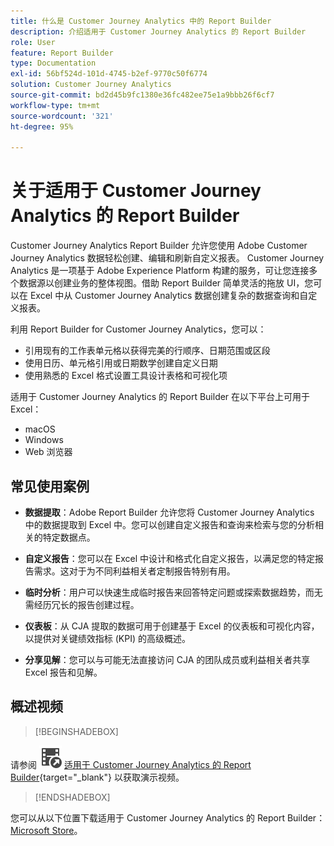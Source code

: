 ```yaml
---
title: 什么是 Customer Journey Analytics 中的 Report Builder
description: 介绍适用于 Customer Journey Analytics 的 Report Builder
role: User
feature: Report Builder
type: Documentation
exl-id: 56bf524d-101d-4745-b2ef-9770c50f6774
solution: Customer Journey Analytics
source-git-commit: bd2d45b9fc1380e36fc482ee75e1a9bbb26f6cf7
workflow-type: tm+mt
source-wordcount: '321'
ht-degree: 95%

---
```


# 关于适用于 Customer Journey Analytics 的 Report Builder

Customer Journey Analytics Report Builder 允许您使用 Adobe Customer Journey Analytics 数据轻松创建、编辑和刷新自定义报表。 Customer Journey Analytics 是一项基于 Adobe Experience Platform 构建的服务，可让您连接多个数据源以创建业务的整体视图。借助 Report Builder 简单灵活的拖放 UI，您可以在 Excel 中从 Customer Journey Analytics 数据创建复杂的数据查询和自定义报表。

利用 Report Builder for Customer Journey Analytics，您可以：

- 引用现有的工作表单元格以获得完美的行顺序、日期范围或区段
- 使用日历、单元格引用或日期数学创建自定义日期
- 使用熟悉的 Excel 格式设置工具设计表格和可视化项

适用于 Customer Journey Analytics 的 Report Builder 在以下平台上可用于 Excel：

- macOS
- Windows
- Web 浏览器

## 常见使用案例

- **数据提取**：Adobe Report Builder 允许您将 Customer Journey Analytics 中的数据提取到 Excel 中。您可以创建自定义报告和查询来检索与您的分析相关的特定数据点。

- **自定义报告**：您可以在 Excel 中设计和格式化自定义报告，以满足您的特定报告需求。这对于为不同利益相关者定制报告特别有用。

- **临时分析**：用户可以快速生成临时报告来回答特定问题或探索数据趋势，而无需经历冗长的报告创建过程。

- **仪表板**：从 CJA 提取的数据可用于创建基于 Excel 的仪表板和可视化内容，以提供对关键绩效指标 (KPI) 的高级概述。

- **分享见解**：您可以与可能无法直接访问 CJA 的团队成员或利益相关者共享 Excel 报告和见解。

## 概述视频


>[!BEGINSHADEBOX]

请参阅 ![VideoCheckedOut](/help/assets/icons/VideoCheckedOut.svg) [适用于 Customer Journey Analytics 的 Report Builder](https://video.tv.adobe.com/v/337569?quality=12&learn=on){target="_blank"} 以获取演示视频。

>[!ENDSHADEBOX]

您可以从以下位置下载适用于 Customer Journey Analytics 的 Report Builder：
[Microsoft Store](https://appsource.microsoft.com/en-us/product/Office365/WA200003101)。
